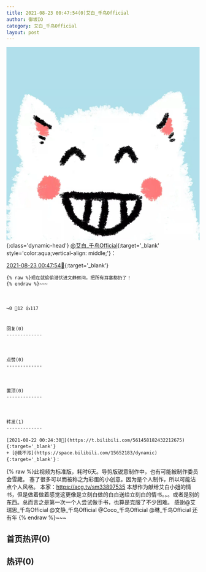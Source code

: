 ```yaml
---
title: 2021-08-23 00:47:54(0)艾白_千鸟Official
author: 御坂IO
category: 艾白_千鸟Official
layout: post
---
```


![img](/images/9ae8b9445fd0665cc014d9080156a45271be73c6.jpg){:class='dynamic-head'}
[@艾白_千鸟Official](https://space.bilibili.com/334537711/dynamic){:target='_blank' style='color:aqua;vertical-align: middle;'}：

[2021-08-23 00:47:54🔗](https://t.bilibili.com/561835297745323996){:target='_blank'}

~~~
{% raw %}现在就偷偷潜伏进文静房间，把所有耳塞都扔了！
{% endraw %}~~~



↪️0 💬12 👍117


回复(0)
-------------



点赞(0)
-------------



置顶(0)
-------------



转发(1)
-------------

[2021-08-22 00:24:30🔗](https://t.bilibili.com/561458182432212675){:target='_blank'}
+ [@莪不污](https://space.bilibili.com/15652183/dynamic){:target='_blank'}：
~~~
{% raw %}此视频为标准版，耗时6天。导剪版锐意制作中，也有可能被制作委员会雪藏。
塞了很多可以而被称之为彩蛋的小创意。因为是个人制作，所以可能沾点个人风格。
本家：https://acg.tv/sm33897535
本想作为献给艾白小姐的情书，但是做着做着感觉这更像是立刻白做的白白送给立刻白的情书。。。或者是别的东西。总而言之是第一次一个人尝试做手书，也算是克服了不少困难。
感谢@艾瑞思_千鸟Official  @文静_千鸟Official  @Coco_千鸟Official  @琳_千鸟Official  还有年
{% endraw %}~~~






首页热评(0)
-------------



热评(0)
-------------



